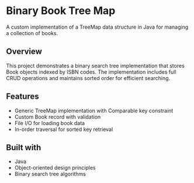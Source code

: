 # Binary Book Tree Map

A custom implementation of a TreeMap data structure in Java for managing a collection of books.

## Overview
This project demonstrates a binary search tree implementation that stores Book objects indexed by ISBN codes. 
The implementation includes full CRUD operations and maintains sorted order for efficient searching.

## Features
- Generic TreeMap implementation with Comparable key constraint
- Custom Book record with validation
- File I/O for loading book data
- In-order traversal for sorted key retrieval

## Built with
- Java
- Object-oriented design principles
- Binary search tree algorithms
